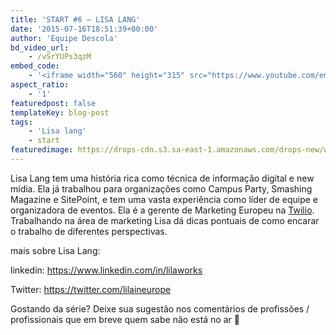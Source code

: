 ```yaml
---
title: 'START #6 – LISA LANG'
date: '2015-07-16T18:51:39+00:00'
author: 'Equipe Descola'
bd_video_url:
    - /vSrYUPs3qzM
embed_code:
    - '<iframe width="560" height="315" src="https://www.youtube.com/embed/vSrYUPs3qzM" frameborder="0" allowfullscreen></iframe>'
aspect_ratio:
    - '1'
featuredpost: false
templateKey: blog-post
tags:
    - 'Lisa lang'
    - start
featuredimage: https://drops-cdn.s3.sa-east-1.amazonaws.com/drops-new/wp-content/uploads/2015/07/16185139/lisa-150x150.png
---
```

Lisa Lang tem uma história rica como técnica de informação digital e new mídia. Ela já trabalhou para organizações como Campus Party, Smashing Magazine e SitePoint, e tem uma vasta experiência como líder de equipe e organizadora de eventos. Ela é a gerente de Marketing Europeu na [Twilio](https://www.twilio.com/). Trabalhando na área de marketing Lisa dá dicas pontuais de como encarar o trabalho de diferentes perspectivas.

mais sobre Lisa Lang:

linkedin: <https://www.linkedin.com/in/lilaworks>

Twitter: <https://twitter.com/lilaineurope>

Gostando da série? Deixe sua sugestão nos comentários de profissões / profissionais que em breve quem sabe não está no ar 🙂